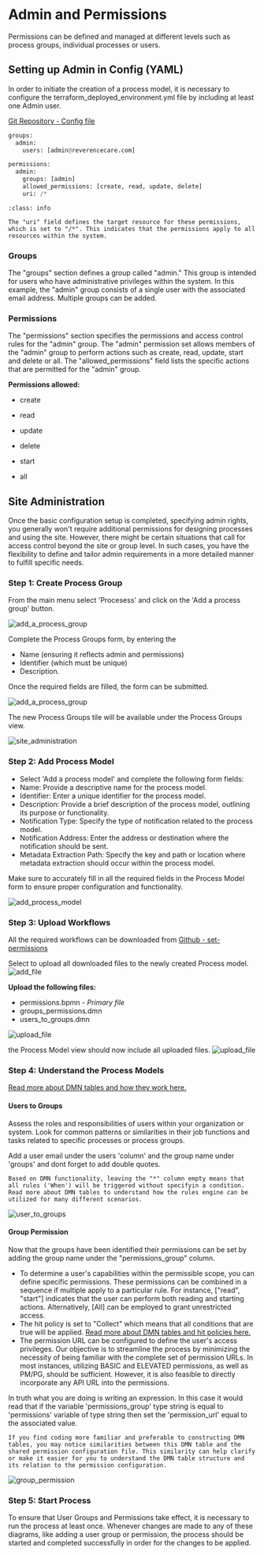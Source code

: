 # Admin and Permissions

Permissions can be defined and managed at different levels such as process groups, individual processes or users.

## Setting up Admin in Config (YAML)

In order to initiate the creation of a process model, it is necessary to configure the terraform_deployed_environment.yml file by including at least one Admin user.

[Git Repository - Config file](https://github.com/sartography/spiff-arena/tree/main/spiffworkflow-backend/src/spiffworkflow_backend/config/permissions)

```python
groups:
  admin:
    users: [admin@reverencecare.com]

permissions:
  admin:
    groups: [admin]
    allowed_permissions: [create, read, update, delete]
    uri: /*
```

```{admonition} uri!
:class: info

The "uri" field defines the target resource for these permissions, which is set to "/*". This indicates that the permissions apply to all resources within the system.
```

### Groups

The "groups" section defines a group called "admin." This group is intended for users who have administrative privileges within the system.
In this example, the "admin" group consists of a single user with the associated email address. Multiple groups can be added.

### Permissions

The "permissions" section specifies the permissions and access control rules for the "admin" group.
The "admin" permission set allows members of the "admin" group to perform actions such as create, read, update, start and delete or all.
The "allowed_permissions" field lists the specific actions that are permitted for the "admin" group.

**Permissions allowed:**

- create

- read

- update

- delete

- start

- all

## Site Administration

Once the basic configuration setup is completed, specifying admin rights, you generally won't require additional permissions for designing processes and using the site. However, there might be certain situations that call for access control beyond the site or group level. In such cases, you have the flexibility to define and tailor admin requirements in a more detailed manner to fulfill specific needs.

### Step 1: Create Process Group

From the main menu select 'Procesess' and click on the 'Add a process group' button.

![add_a_process_group](images/add_a_process_group.png)

Complete the Process Groups form, by entering the

- Name (ensuring it reflects admin and permissions)
- Identifier (which must be unique)
- Description.

Once the required fields are filled, the form can be submitted.

![add_a_process_group](images/process_groups_tile.png)

The new Process Groups tile will be available under the Process Groups view.

![site_administration](images/site_administration.png)

### Step 2: Add Process Model

- Select 'Add a process model' and complete the following form fields:
- Name: Provide a descriptive name for the process model.
- Identifier: Enter a unique identifier for the process model.
- Description: Provide a brief description of the process model, outlining its purpose or functionality.
- Notification Type: Specify the type of notification related to the process model.
- Notification Address: Enter the address or destination where the notification should be sent.
- Metadata Extraction Path: Specify the key and path or location where metadata extraction should occur within the process model.

Make sure to accurately fill in all the required fields in the Process Model form to ensure proper configuration and functionality.

![add_process_model](images/add_process_model.png)

### Step 3: Upload Workflows

All the required workflows can be downloaded from [Github - set-permissions](https://github.com/sartography/sample-process-models/tree/sample-models-1/site-administration/set-permissions)

Select to upload all downloaded files to the newly created Process model.
![add_file](images/add_file.png)

**Upload the following files:**

- permissions.bpmn - _Primary file_
- groups_permissions.dmn
- users_to_groups.dmn

![upload_file](images/upload_file.png)

the Process Model view should now include all uploaded files.
![upload_file](images/admin_workflows.png)

### Step 4: Understand the Process Models

[Read more about DMN tables and how they work here.](../Building_Diagrams/dmn.md)

#### Users to Groups

Assess the roles and responsibilities of users within your organization or system. Look for common patterns or similarities in their job functions and tasks related to specific processes or process groups.

Add a user email under the users 'column' and the group name under 'groups' and dont forget to add double quotes.

```{admonition} Note
Based on DMN functionality, leaving the "*" column empty means that all rules ('When') will be triggered without specifyin a condition. Read more about DMN tables to understand how the rules engine can be utilized for many different scenarios.
```

![user_to_groups](images/user_to_groups.png)

#### Group Permission

Now that the groups have been identified their permissions can be set by adding the group name under the "permissions_group" column.

- To determine a user's capabilities within the permissible scope, you can define specific permissions. These permissions can be combined in a sequence if multiple apply to a particular rule. For instance, ["read", "start"] indicates that the user can perform both reading and starting actions. Alternatively, [All] can be employed to grant unrestricted access.
- The hit policy is set to "Collect" which means that all conditions that are true will be applied. [Read more about DMN tables and hit policies here.](../Building_Diagrams/dmn.md)
- The permission URL can be configured to define the user's access privileges. Our objective is to streamline the process by minimizing the necessity of being familiar with the complete set of permission URLs. In most instances, utilizing BASIC and ELEVATED permissions, as well as PM/PG, should be sufficient. However, it is also feasible to directly incorporate any API URL into the permissions.

In truth what you are doing is writing an expression. In this case it would read that if the variable 'permissions_group' type string is equal to 'permissions' variable of type string then set the 'permission_url' equal to the associated value.

```{admonition} Note
If you find coding more familiar and preferable to constructing DMN tables, you may notice similarities between this DMN table and the shared permission configuration file. This similarity can help clarify or make it easier for you to understand the DMN table structure and its relation to the permission configuration.
```

![group_permission](images/group_permission.png)


### Step 5: Start Process

To ensure that User Groups and Permissions take effect, it is necessary to run the process at least once. Whenever changes are made to any of these diagrams, like adding a user group or permission, the process should be started and completed successfully in order for the changes to be applied.

